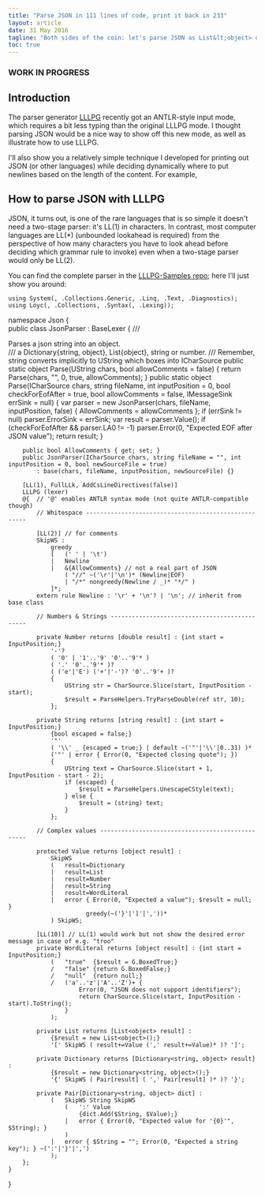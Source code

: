 ```yaml
---
title: "Parse JSON in 111 lines of code, print it back in 233"
layout: article
date: 31 May 2016
tagline: "Both sides of the coin: let's parse JSON as List&lt;object> or Dictionary&lt;string,object>, and print it compactly with smart line breaks"
toc: true
---
```


### WORK IN PROGRESS 

Introduction
------------

The parser generator [LLLPG](http://ecsharp.net/lllpg) recently got an ANTLR-style input mode, which requires a bit less typing than the original LLLPG mode. I thought parsing JSON would be a nice way to show off this new mode, as well as illustrate how to use LLLPG.

I'll also show you a relatively simple technique I developed for printing out JSON (or other languages) while deciding dynamically where to put newlines based on the length of the content. For example, 

How to parse JSON with LLLPG
----------------------------

JSON, it turns out, is one of the rare languages that is so simple it doesn't need a two-stage parser: it's LL(1) in characters. In contrast, most computer languages are LL(*) (unbounded lookahead is required) from the perspective of how many characters you have to look ahead before deciding which grammar rule to invoke) even when a two-stage parser would only be LL(2).

You can find the complete parser in the [LLLPG-Samples repo](http://github.com/qwertie/LLLPG-Samples); here I'll just show you around:


    using System(, .Collections.Generic, .Linq, .Text, .Diagnostics);
    using Loyc(, .Collections, .Syntax(, .Lexing));	

namespace Json
{	
	public class JsonParser : BaseLexer<ICharSource>
	{
		/// <summary>Parses a json string into an object.</summary>
		/// <returns>a Dictionary{string, object}, List{object}, string or number.</returns>
		/// <remarks>Remember, string converts implicitly to UString which boxes into ICharSource</remarks>
		public static object Parse(UString chars, bool allowComments = false) { return Parse(chars, "", 0, true, allowComments); }
		public static object Parse(ICharSource chars, string fileName, int inputPosition = 0, 
			bool checkForEofAfter = true, bool allowComments = false, IMessageSink errSink = null)
		{
			var parser = new JsonParser(chars, fileName, inputPosition, false) { AllowComments = allowComments };
			if (errSink != null) parser.ErrorSink = errSink;
			var result = parser.Value();
			if (checkForEofAfter && parser.LA0 != -1)
				parser.Error(0, "Expected EOF after JSON value");
			return result;
		}

		public bool AllowComments { get; set; }
		public JsonParser(ICharSource chars, string fileName = "", int inputPosition = 0, bool newSourceFile = true) 
			: base(chars, fileName, inputPosition, newSourceFile) {}

		[LL(1), FullLLk, AddCsLineDirectives(false)]
		LLLPG (lexer)
		@{	// '@' enables ANTLR syntax mode (not quite ANTLR-compatible though)
			// Whitespace -----------------------------------------------------

			[LL(2)] // for comments
			SkipWS : 
				greedy
				[	(' ' | '\t') 
				|	Newline
				|	&{AllowComments} // not a real part of JSON
					( "//" ~('\r'|'\n')* (Newline|EOF)
					| "/*" nongreedy(Newline / _)* "*/" )
				]*;
			extern rule Newline : '\r' + '\n'? | '\n'; // inherit from base class
		
			// Numbers & Strings ----------------------------------------------
		
			private Number returns [double result] : {int start = InputPosition;}
				'-'?
				( '0' | '1'..'9' '0'..'9'* )
				( '.' '0'..'9'* )?
				( ('e'|'E') ('+'|'-')? '0'..'9'+ )?
				{
					UString str = CharSource.Slice(start, InputPosition - start);
					$result = ParseHelpers.TryParseDouble(ref str, 10);
				};
			
			private String returns [string result] : {int start = InputPosition;}
				{bool escaped = false;}
				'"'
				( '\\' _ {escaped = true;} | default ~('"'|'\\'|0..31) )* 
				('"' | error { Error(0, "Expected closing quote"); })
				{
					UString text = CharSource.Slice(start + 1, InputPosition - start - 2);
					if (escaped) {
						$result = ParseHelpers.UnescapeCStyle(text);
					} else {
						$result = (string) text;
					}
				};

			// Complex values -------------------------------------------------
		
			protected Value returns [object result] :
				SkipWS
				(	result=Dictionary 
				|	result=List 
				|	result=Number
				|	result=String
				|	result=WordLiteral
				|	error { Error(0, "Expected a value"); $result = null; } 
					      greedy(~('}'|']'|','))*
				) SkipWS;
		
			[LL(10)] // LL(1) would work but not show the desired error message in case of e.g. "troo"
			private WordLiteral returns [object result] : {int start = InputPosition;}
				(	"true"  {$result = G.BoxedTrue;}
				/	"false" {return G.BoxedFalse;}
				/	"null"  {return null;}
				/	('a'..'z'|'A'..'Z')+ { 
						Error(0, "JSON does not support identifiers");
						return CharSource.Slice(start, InputPosition - start).ToString();
					}
				);

			private List returns [List<object> result] :
				{$result = new List<object>();}
				'[' SkipWS ( result+=Value (',' result+=Value)* )? ']';
			
			private Dictionary returns [Dictionary<string, object> result] :
				{$result = new Dictionary<string, object>();}
				'{' SkipWS ( Pair[result] ( ',' Pair[result] )* )? '}';

			private Pair[Dictionary<string, object> dict] :
				(	SkipWS String SkipWS
					(	':' Value
						{dict.Add($String, $Value);}
					|	error { Error(0, "Expected value for '{0}'", $String); }
					)
				|	error { $String = ""; Error(0, "Expected a string key"); } ~(':'|'}'|',')
				);
		};
	}
}

